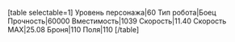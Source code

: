[table selectable=1]
Уровень персонажа|60
Тип робота|Боец
Прочность|60000
Вместимость|1039
Скорость|11.40
Скорость MAX|25.08
Броня|110
Поля|110
[/table]
